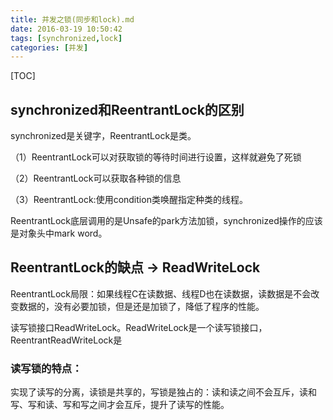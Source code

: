 ```yaml
---
title: 并发之锁(同步和lock).md
date: 2016-03-19 10:50:42
tags: [synchronized,lock]
categories: [并发]
---
```


[TOC]

<!--more-->

## synchronized和ReentrantLock的区别

synchronized是关键字，ReentrantLock是类。

（1）ReentrantLock可以对获取锁的等待时间进行设置，这样就避免了死锁

（2）ReentrantLock可以获取各种锁的信息

（3）ReentrantLock:使用condition类唤醒指定种类的线程。

ReentrantLock底层调用的是Unsafe的park方法加锁，synchronized操作的应该是对象头中mark word。

## ReentrantLock的缺点 -> ReadWriteLock

ReentrantLock局限：如果线程C在读数据、线程D也在读数据，读数据是不会改变数据的，没有必要加锁，但是还是加锁了，降低了程序的性能。

读写锁接口ReadWriteLock。ReadWriteLock是一个读写锁接口，ReentrantReadWriteLock是

### 读写锁的特点：
实现了读写的分离，读锁是共享的，写锁是独占的：读和读之间不会互斥，读和写、写和读、写和写之间才会互斥，提升了读写的性能。
